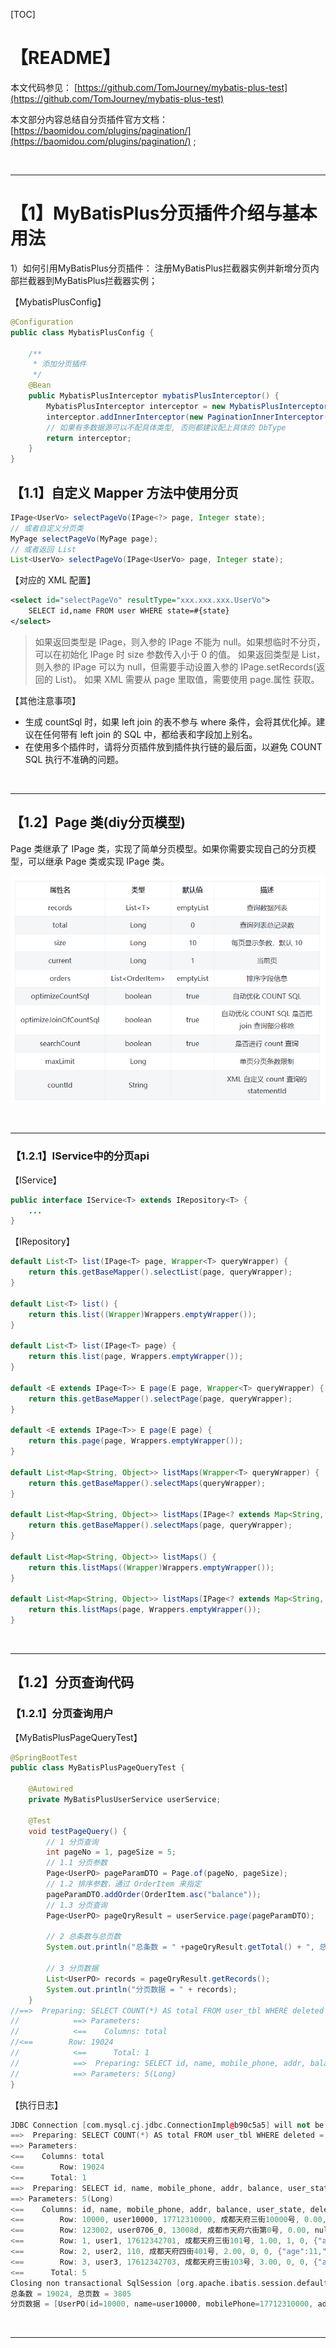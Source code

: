 [TOC]

# 【README】

本文代码参见： [https://github.com/TomJourney/mybatis-plus-test](https://github.com/TomJourney/mybatis-plus-test)

本文部分内容总结自分页插件官方文档： [https://baomidou.com/plugins/pagination/](https://baomidou.com/plugins/pagination/) ; 

<br>

---

# 【1】MyBatisPlus分页插件介绍与基本用法

1）如何引用MyBatisPlus分页插件： 注册MyBatisPlus拦截器实例并新增分页内部拦截器到MyBatisPlus拦截器实例；

【MybatisPlusConfig】

```java
@Configuration
public class MybatisPlusConfig {

    /**
     * 添加分页插件
     */
    @Bean
    public MybatisPlusInterceptor mybatisPlusInterceptor() {
        MybatisPlusInterceptor interceptor = new MybatisPlusInterceptor();
        interceptor.addInnerInterceptor(new PaginationInnerInterceptor(DbType.MYSQL)); // 如果配置多个插件, 切记分页最后添加
        // 如果有多数据源可以不配具体类型, 否则都建议配上具体的 DbType
        return interceptor;
    }
}
```

## 【1.1】自定义 Mapper 方法中使用分页

```java
IPage<UserVo> selectPageVo(IPage<?> page, Integer state);
// 或者自定义分页类
MyPage selectPageVo(MyPage page);
// 或者返回 List
List<UserVo> selectPageVo(IPage<UserVo> page, Integer state);
```

【对应的 XML 配置】

```xml
<select id="selectPageVo" resultType="xxx.xxx.xxx.UserVo">
    SELECT id,name FROM user WHERE state=#{state}
</select>
```

>如果返回类型是 IPage，则入参的 IPage 不能为 null。如果想临时不分页，可以在初始化 IPage 时 size 参数传入小于 0 的值。 如果返回类型是 List，则入参的 IPage 可以为 null，但需要手动设置入参的 IPage.setRecords(返回的 List)。 如果 XML 需要从 page 里取值，需要使用 page.属性 获取。

【其他注意事项】

- 生成 countSql 时，如果 left join 的表不参与 where 条件，会将其优化掉。建议在任何带有 left join 的 SQL 中，都给表和字段加上别名。
- 在使用多个插件时，请将分页插件放到插件执行链的最后面，以避免 COUNT SQL 执行不准确的问题。

<br>

---

## 【1.2】Page 类(diy分页模型)

Page 类继承了 IPage 类，实现了简单分页模型。如果你需要实现自己的分页模型，可以继承 Page 类或实现 IPage 类。

![image-20250710060407752](./pic/04/0401.png)

<br>

---

### 【1.2.1】IService中的分页api

【IService】

```java
public interface IService<T> extends IRepository<T> {
    ...
}
```

【IRepository】

```java
default List<T> list(IPage<T> page, Wrapper<T> queryWrapper) {
    return this.getBaseMapper().selectList(page, queryWrapper);
}

default List<T> list() {
    return this.list((Wrapper)Wrappers.emptyWrapper());
}

default List<T> list(IPage<T> page) {
    return this.list(page, Wrappers.emptyWrapper());
}

default <E extends IPage<T>> E page(E page, Wrapper<T> queryWrapper) {
    return this.getBaseMapper().selectPage(page, queryWrapper);
}

default <E extends IPage<T>> E page(E page) {
    return this.page(page, Wrappers.emptyWrapper());
}

default List<Map<String, Object>> listMaps(Wrapper<T> queryWrapper) {
    return this.getBaseMapper().selectMaps(queryWrapper);
}

default List<Map<String, Object>> listMaps(IPage<? extends Map<String, Object>> page, Wrapper<T> queryWrapper) {
    return this.getBaseMapper().selectMaps(page, queryWrapper);
}

default List<Map<String, Object>> listMaps() {
    return this.listMaps((Wrapper)Wrappers.emptyWrapper());
}

default List<Map<String, Object>> listMaps(IPage<? extends Map<String, Object>> page) {
    return this.listMaps(page, Wrappers.emptyWrapper());
}
```

<br>

---

## 【1.2】分页查询代码

### 【1.2.1】分页查询用户

【MyBatisPlusPageQueryTest】

```java
@SpringBootTest
public class MyBatisPlusPageQueryTest {

    @Autowired
    private MyBatisPlusUserService userService;

    @Test
    void testPageQuery() {
        // 1 分页查询
        int pageNo = 1, pageSize = 5;
        // 1.1 分页参数
        Page<UserPO> pageParamDTO = Page.of(pageNo, pageSize);
        // 1.2 排序参数，通过 OrderItem 来指定
        pageParamDTO.addOrder(OrderItem.asc("balance"));
        // 1.3 分页查询
        Page<UserPO> pageQryResult = userService.page(pageParamDTO);

        // 2 总条数与总页数
        System.out.println("总条数 = " +pageQryResult.getTotal() + ", 总页数 = " + pageQryResult.getPages());

        // 3 分页数据
        List<UserPO> records = pageQryResult.getRecords();
        System.out.println("分页数据 = " + records);
    }
//==>  Preparing: SELECT COUNT(*) AS total FROM user_tbl WHERE deleted = '0'
//            ==> Parameters:
//            <==    Columns: total
//<==        Row: 19024
//            <==      Total: 1
//            ==>  Preparing: SELECT id, name, mobile_phone, addr, balance, user_state, deleted, info FROM user_tbl WHERE deleted = '0' ORDER BY balance ASC LIMIT ?
//            ==> Parameters: 5(Long)
}
```

【执行日志】

```c++
JDBC Connection [com.mysql.cj.jdbc.ConnectionImpl@b90c5a5] will not be managed by Spring
==>  Preparing: SELECT COUNT(*) AS total FROM user_tbl WHERE deleted = '0'
==> Parameters: 
<==    Columns: total
<==        Row: 19024
<==      Total: 1
==>  Preparing: SELECT id, name, mobile_phone, addr, balance, user_state, deleted, info FROM user_tbl WHERE deleted = '0' ORDER BY balance ASC LIMIT ?
==> Parameters: 5(Long)
<==    Columns: id, name, mobile_phone, addr, balance, user_state, deleted, info
<==        Row: 10000, user10000, 17712310000, 成都天府三街10000号, 0.00, null, 0, {"age":11,"nikeName":"zhangsan11"}
<==        Row: 123002, user0706_0, 13008d, 成都市天府六街第0号, 0.00, null, 0, {"age":11,"nikeName":"zhangsan11"}
<==        Row: 1, user1, 17612342701, 成都天府三街101号, 1.00, 1, 0, {"age":11,"nikeName":"zhangsan11"}
<==        Row: 2, user2, 110, 成都天府四街401号, 2.00, 0, 0, {"age":11,"nikeName":"zhangsan11"}
<==        Row: 3, user3, 17612342703, 成都天府三街103号, 3.00, 0, 0, {"age":11,"nikeName":"zhangsan11"}
<==      Total: 5
Closing non transactional SqlSession [org.apache.ibatis.session.defaults.DefaultSqlSession@614cd187]
总条数 = 19024, 总页数 = 3805
分页数据 = [UserPO(id=10000, name=user10000, mobilePhone=17712310000, addr=成都天府三街10000号, balance=0.00, userState=null, deleted=0, info=UserInfoPO(age=11, nikeName=zhangsan11)), UserPO(id=123002, name=user0706_0, mobilePhone=13008d, addr=成都市天府六街第0号, balance=0.00, userState=null, deleted=0, info=UserInfoPO(age=11, nikeName=zhangsan11)), UserPO(id=1, name=user1, mobilePhone=17612342701, addr=成都天府三街101号, balance=1.00, userState=ON, deleted=0, info=UserInfoPO(age=11, nikeName=zhangsan11)), UserPO(id=2, name=user2, mobilePhone=110, addr=成都天府四街401号, balance=2.00, userState=OFF, deleted=0, info=UserInfoPO(age=11, nikeName=zhangsan11)), UserPO(id=3, name=user3, mobilePhone=17612342703, addr=成都天府三街103号, balance=3.00, userState=OFF, deleted=0, info=UserInfoPO(age=11, nikeName=zhangsan11))]
```

<br>

---

